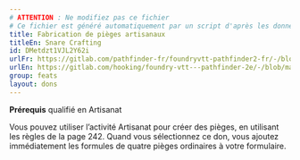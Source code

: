 ```yaml
---
# ATTENTION : Ne modifiez pas ce fichier
# Ce fichier est généré automatiquement par un script d'après les données du module Foundry VTT officiel et de sa traduction
title: Fabrication de pièges artisanaux
titleEn: Snare Crafting
id: DMetdzt1VJL2Y62i
urlFr: https://gitlab.com/pathfinder-fr/foundryvtt-pathfinder2-fr/-/blob/master/data/feats/DMetdzt1VJL2Y62i.htm
urlEn: https://gitlab.com/hooking/foundry-vtt---pathfinder-2e/-/blob/master/packs/data/feats.db/snare-crafting.json
group: feats
layout: dons
---
```

**Prérequis** qualifié en Artisanat

Vous pouvez utiliser l’activité Artisanat pour créer des pièges, en utilisant les règles de la page 242. Quand vous sélectionnez ce don, vous ajoutez immédiatement les formules de quatre pièges ordinaires à votre formulaire.


